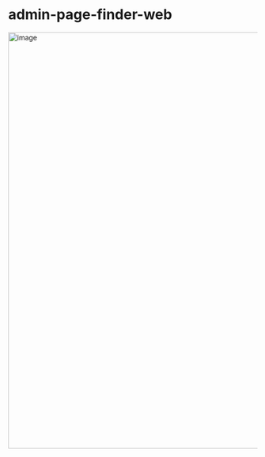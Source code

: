 # admin-page-finder-web

<img width="1266" height="841" alt="image" src="https://github.com/user-attachments/assets/44280079-5d58-4cb3-bd91-97a7781262f7" />
